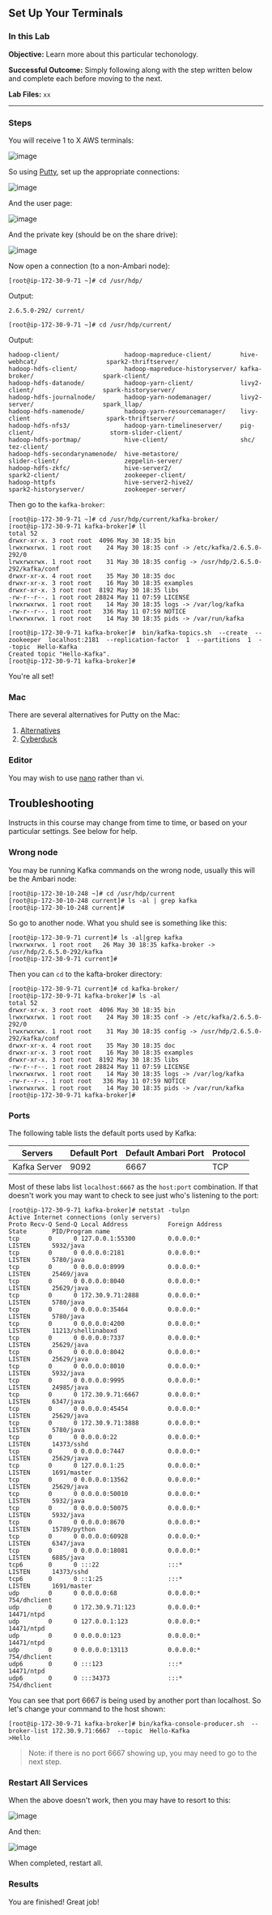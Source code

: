 ## Set Up Your Terminals

### In this Lab

**Objective:** Learn more about this particular techonology.

**Successful Outcome:** Simply following along with the step written below and complete each before moving to the next.

**Lab Files:** `xx`

----

### Steps

You will receive 1 to X AWS terminals:

![image](https://user-images.githubusercontent.com/558905/40750187-7107c45e-6434-11e8-87fe-51b2da2e687d.png)

So using [Putty](https://www.chiark.greenend.org.uk/~sgtatham/putty/latest.html), set up the appropriate connections:

![image](https://user-images.githubusercontent.com/558905/40750493-8176f98a-6435-11e8-89be-fd5563f5bcb3.png)

And the user page:

![image](https://user-images.githubusercontent.com/558905/40750607-d627b0d2-6435-11e8-8fd5-7d2162e72efc.png)

And the private key (should be on the share drive):

![image](https://user-images.githubusercontent.com/558905/40750709-295c29ae-6436-11e8-8409-2c044966c80c.png)

Now open a connection (to a non-Ambari node):

```console
[root@ip-172-30-9-71 ~]# cd /usr/hdp/
```
Output:
```
2.6.5.0-292/ current/
```
```
[root@ip-172-30-9-71 ~]# cd /usr/hdp/current/
```
Output:
```
hadoop-client/                  hadoop-mapreduce-client/        hive-webhcat/                   spark2-thriftserver/
hadoop-hdfs-client/             hadoop-mapreduce-historyserver/ kafka-broker/                   spark-client/
hadoop-hdfs-datanode/           hadoop-yarn-client/             livy2-client/                   spark-historyserver/
hadoop-hdfs-journalnode/        hadoop-yarn-nodemanager/        livy2-server/                   spark_llap/
hadoop-hdfs-namenode/           hadoop-yarn-resourcemanager/    livy-client                     spark-thriftserver/
hadoop-hdfs-nfs3/               hadoop-yarn-timelineserver/     pig-client/                     storm-slider-client/
hadoop-hdfs-portmap/            hive-client/                    shc/                            tez-client/
hadoop-hdfs-secondarynamenode/  hive-metastore/                 slider-client/                  zeppelin-server/
hadoop-hdfs-zkfc/               hive-server2/                   spark2-client/                  zookeeper-client/
hadoop-httpfs                   hive-server2-hive2/             spark2-historyserver/           zookeeper-server/
```

Then go to the `kafka-broker`:

```console
[root@ip-172-30-9-71 ~]# cd /usr/hdp/current/kafka-broker/
[root@ip-172-30-9-71 kafka-broker]# ll
total 52
drwxr-xr-x. 3 root root  4096 May 30 18:35 bin
lrwxrwxrwx. 1 root root    24 May 30 18:35 conf -> /etc/kafka/2.6.5.0-292/0
lrwxrwxrwx. 1 root root    31 May 30 18:35 config -> /usr/hdp/2.6.5.0-292/kafka/conf
drwxr-xr-x. 4 root root    35 May 30 18:35 doc
drwxr-xr-x. 3 root root    16 May 30 18:35 examples
drwxr-xr-x. 3 root root  8192 May 30 18:35 libs
-rw-r--r--. 1 root root 28824 May 11 07:59 LICENSE
lrwxrwxrwx. 1 root root    14 May 30 18:35 logs -> /var/log/kafka
-rw-r--r--. 1 root root   336 May 11 07:59 NOTICE
lrwxrwxrwx. 1 root root    14 May 30 18:35 pids -> /var/run/kafka
```

```console
[root@ip-172-30-9-71 kafka-broker]#  bin/kafka-topics.sh  --create  --zookeeper  localhost:2181  --replication-factor  1  --partitions  1  --topic  Hello-Kafka
Created topic "Hello-Kafka".
[root@ip-172-30-9-71 kafka-broker]# 
```

You're all set!

### Mac

There are several alternatives for Putty on the Mac:

1. [Alternatives](https://alternativeto.net/software/putty/?platform=mac)
2. [Cyberduck](https://cyberduck.io/)

### Editor

You may wish to use [nano](https://virtuant.github.io/kafka-intro/nano.html) rather than vi.

## Troubleshooting

Instructs in this course may change from time to time, or based on your particular settings. See below for help.

### Wrong node

You may be running Kafka commands on the wrong node, usually this will be the Ambari node:

```console
[root@ip-172-30-10-248 ~]# cd /usr/hdp/current
[root@ip-172-30-10-248 current]# ls -al | grep kafka
[root@ip-172-30-10-248 current]#
```

So go to another node. What you shuld see is something like this:

```console
[root@ip-172-30-9-71 current]# ls -al|grep kafka
lrwxrwxrwx. 1 root root   26 May 30 18:35 kafka-broker -> /usr/hdp/2.6.5.0-292/kafka
[root@ip-172-30-9-71 current]#
```

Then you can `cd` to the kafta-broker directory:

```console
[root@ip-172-30-9-71 current]# cd kafka-broker/
[root@ip-172-30-9-71 kafka-broker]# ls -al
total 52
drwxr-xr-x. 3 root root  4096 May 30 18:35 bin
lrwxrwxrwx. 1 root root    24 May 30 18:35 conf -> /etc/kafka/2.6.5.0-292/0
lrwxrwxrwx. 1 root root    31 May 30 18:35 config -> /usr/hdp/2.6.5.0-292/kafka/conf
drwxr-xr-x. 4 root root    35 May 30 18:35 doc
drwxr-xr-x. 3 root root    16 May 30 18:35 examples
drwxr-xr-x. 3 root root  8192 May 30 18:35 libs
-rw-r--r--. 1 root root 28824 May 11 07:59 LICENSE
lrwxrwxrwx. 1 root root    14 May 30 18:35 logs -> /var/log/kafka
-rw-r--r--. 1 root root   336 May 11 07:59 NOTICE
lrwxrwxrwx. 1 root root    14 May 30 18:35 pids -> /var/run/kafka
[root@ip-172-30-9-71 kafka-broker]#
```

### Ports

The following table lists the default ports used by Kafka:

|Servers|Default Port|Default Ambari Port|Protocol|
|---|---|---|---|
|Kafka Server|9092|6667|TCP|	

Most of these labs list `localhost:6667` as the `host:port` combination. If that doesn't work you may want to check to see just who's listening to the port:

```console
[root@ip-172-30-9-71 kafka-broker]# netstat -tulpn
Active Internet connections (only servers)
Proto Recv-Q Send-Q Local Address           Foreign Address         State       PID/Program name
tcp        0      0 127.0.0.1:55300         0.0.0.0:*               LISTEN      5932/java
tcp        0      0 0.0.0.0:2181            0.0.0.0:*               LISTEN      5780/java
tcp        0      0 0.0.0.0:8999            0.0.0.0:*               LISTEN      25469/java
tcp        0      0 0.0.0.0:8040            0.0.0.0:*               LISTEN      25629/java
tcp        0      0 172.30.9.71:2888        0.0.0.0:*               LISTEN      5780/java
tcp        0      0 0.0.0.0:35464           0.0.0.0:*               LISTEN      5780/java
tcp        0      0 0.0.0.0:4200            0.0.0.0:*               LISTEN      11213/shellinaboxd
tcp        0      0 0.0.0.0:7337            0.0.0.0:*               LISTEN      25629/java
tcp        0      0 0.0.0.0:8042            0.0.0.0:*               LISTEN      25629/java
tcp        0      0 0.0.0.0:8010            0.0.0.0:*               LISTEN      5932/java
tcp        0      0 0.0.0.0:9995            0.0.0.0:*               LISTEN      24985/java
tcp        0      0 172.30.9.71:6667        0.0.0.0:*               LISTEN      6347/java
tcp        0      0 0.0.0.0:45454           0.0.0.0:*               LISTEN      25629/java
tcp        0      0 172.30.9.71:3888        0.0.0.0:*               LISTEN      5780/java
tcp        0      0 0.0.0.0:22              0.0.0.0:*               LISTEN      14373/sshd
tcp        0      0 0.0.0.0:7447            0.0.0.0:*               LISTEN      25629/java
tcp        0      0 127.0.0.1:25            0.0.0.0:*               LISTEN      1691/master
tcp        0      0 0.0.0.0:13562           0.0.0.0:*               LISTEN      25629/java
tcp        0      0 0.0.0.0:50010           0.0.0.0:*               LISTEN      5932/java
tcp        0      0 0.0.0.0:50075           0.0.0.0:*               LISTEN      5932/java
tcp        0      0 0.0.0.0:8670            0.0.0.0:*               LISTEN      15789/python
tcp        0      0 0.0.0.0:60928           0.0.0.0:*               LISTEN      6347/java
tcp        0      0 0.0.0.0:18081           0.0.0.0:*               LISTEN      6885/java
tcp6       0      0 :::22                   :::*                    LISTEN      14373/sshd
tcp6       0      0 ::1:25                  :::*                    LISTEN      1691/master
udp        0      0 0.0.0.0:68              0.0.0.0:*                           754/dhclient
udp        0      0 172.30.9.71:123         0.0.0.0:*                           14471/ntpd
udp        0      0 127.0.0.1:123           0.0.0.0:*                           14471/ntpd
udp        0      0 0.0.0.0:123             0.0.0.0:*                           14471/ntpd
udp        0      0 0.0.0.0:13113           0.0.0.0:*                           754/dhclient
udp6       0      0 :::123                  :::*                                14471/ntpd
udp6       0      0 :::34373                :::*                                754/dhclient
```

You can see that port 6667 is being used by another port than localhost. So let's change your command to the host shown:

```console
[root@ip-172-30-9-71 kafka-broker]# bin/kafka-console-producer.sh  --broker-list 172.30.9.71:6667  --topic  Hello-Kafka
>Hello
```

> Note: if there is no port 6667 showing up, you may need to go to the next step.

### Restart All Services

When the above doesn't work, then you may have to resort to this:

![image](https://user-images.githubusercontent.com/558905/40789420-605e691e-64c0-11e8-8129-3ace5df753b8.png)

And then:

![image](https://user-images.githubusercontent.com/558905/40789588-beb70890-64c0-11e8-87ca-33caddcde757.png)

When completed, restart all.


### Results

You are finished! Great job!